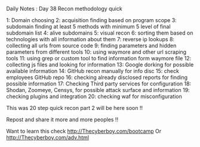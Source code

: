 Daily Notes : Day 38 
Recon methodology quick 

1: Domain choosing 
2: acquisition finding based on program scope 
3: subdomain finding at least 5 methods with minimum 5 level of final subdomain list
4: alive subdomains 
5: visual recon 
6: sorting them based on technologies with all information about them 
7: reverse ip lookups 
8: collecting all urls from source code
9: finding parameters and hidden parameters from different tools 
10: using waymore and other url scraping tools 
11: using grep or custom tool to find information form waymore file 
12: collecting js files and looking for information 
13: Google dorking for possible available information 
14: GitHub recon manually for info disc 
15: check employees GitHub repo
16: checking already disclosed reports for finding possible information 
17: Checking Third party services for configuration 
18: Shodan, Zoomeye, Censys, for possible attack surface and information 
19: checking plugins and integration 
20: checking waf for misconfiguration 

This was 20 step quick recon part 2 will be here soon !! 

Repost and share it more and more peoples !!

Want to learn this check 
http://Thecyberboy.com/bootcamp 
Or 
http://Thecyberboy.com/adv.html